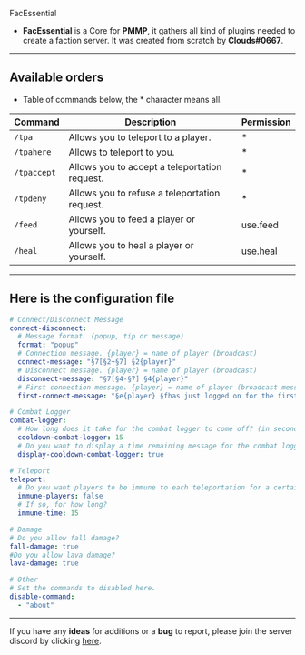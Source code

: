 FacEssential
* **FacEssential** is a Core for **PMMP**, it gathers all kind of plugins needed to create a faction server. It was created from scratch by **Clouds#0667**. 
---------------
Available orders 
----------------
* Table of commands below, the * character means all.

| Command     | Description                                   | Permission    |
|-------------|-----------------------------------------------|---------------|
| `/tpa`      | Allows you to teleport to a player.           | *             |
| `/tpahere`  | Allows to teleport to you.                    | *             |
| `/tpaccept` | Allows you to accept a teleportation request. | *             |
| `/tpdeny`   | Allows you to refuse a teleportation request. | *             |
| `/feed`     | Allows you to feed a player or yourself.      | use.feed      |
| `/heal`     | Allows you to heal a player or yourself.      | use.heal      |
-----
Here is the configuration file
------------------------------
```yaml
# Connect/Disconnect Message
connect-disconnect:
  # Message format. (popup, tip or message)
  format: "popup"
  # Connection message. {player} = name of player (broadcast)
  connect-message: "§7[§2+§7] §2{player}"
  # Disconnect message. {player} = name of player (broadcast)
  disconnect-message: "§7[§4-§7] §4{player}"
  # First connection message. {player} = name of player (broadcast message)
  first-connect-message: "§e{player} §fhas just logged on for the first time, welcome!"

# Combat Logger
combat-logger:
  # How long does it take for the combat logger to come off? (in second)
  cooldown-combat-logger: 15
  # Do you want to display a time remaining message for the combat logger?
  display-cooldown-combat-logger: true

# Teleport
teleport:
  # Do you want players to be immune to each teleportation for a certain time?
  immune-players: false
  # If so, for how long?
  immune-time: 15

# Damage
# Do you allow fall damage?
fall-damage: true
#Do you allow lava damage?
lava-damage: true

# Other
# Set the commands to disabled here.
disable-command:
  - "about"
```
----------------

If you have any **ideas** for additions or a **bug** to report, please join the server discord by clicking [here](https://discord.gg/kARpD3DsdU).


